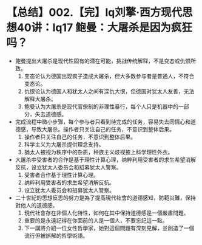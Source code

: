 # 【总结】002.【完】lq刘擎·西方现代思想40讲：lq17 鲍曼：大屠杀是因为疯狂吗？

-   鲍曼提出大屠杀是现代性固有的潜在可能，挑战传统解释，不是变态或仇恨所致。
    1.  变态论认为德国出现疯子造成大屠杀，但大多数参与者是普通人，不符合变态论。
    2.  仇恨论认为德国人和犹太人之间有深仇大恨，但德国对犹太人友善，无法解释大屠杀。
    3.  鲍曼认为大屠杀是现代官僚制的非理性暴行，每个人只是机器中的一部分，失去道德感。
-   完成流程中微小步骤，每个参与者只看到待完成的任务，容易失去同情心和道德感，导致大屠杀。操作者只关注自己的任务，不意识到整体后果。
    1.  操作者只关注自己的任务，不意识到整体后果。
    2.  科学主义为大屠杀提供理念支持。
    3.  猶太人被视为秩序中的杂质，种族主义歧视披上科学理性外衣。
-   大屠杀中受害者的合作是基于理性计算心理，纳粹利用受害者的求生希望消解反抗，设立犹太人委员会和招募犹太人警察。
    1.  受害者合作基于理性计算心理。
    2.  纳粹利用受害者的求生希望消解反抗。
    3.  设立犹太人委员会和招募犹太人警察。
-   二十世紀的思想反思的努力是為了提高現代社會的道德感知，防範災難，保持對他人的道德感。
    1.  現代社會存在非個人化特性，如何在其中保持道德感是一個嚴肅問題。
    2.  重要的是永遠記得在你面前的人是一個人，不要忘記這一點。
    3.  下一講將介紹一位女性哲學家，她對這個問題有深刻見解，並創造了一個流行但被誤解的哲學術語。